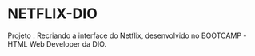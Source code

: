# NETFLIX-DIO
Projeto : Recriando a interface do Netflix, desenvolvido no BOOTCAMP -HTML Web Developer da DIO.
